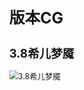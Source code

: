 # 版本CG

## 3.8希儿梦魇

![3.8&#x5E0C;&#x513F;&#x68A6;&#x9B47;](https://cdn.jsdelivr.net/gh/Rcrwrate/benghuai/.gitbook/assets/3.8-xi-er-meng-yan-.png)


